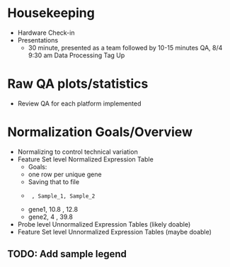 # Housekeeping
- Hardware Check-in
- Presentations
  - 30 minute, presented as a team followed by 10-15 minutes QA, 8/4 9:30 am Data Processing Tag Up

# Raw QA plots/statistics
- Review QA for each  platform implemented

# Normalization Goals/Overview
- Normalizing to control technical variation
- Feature Set level Normalized Expression Table
	- Goals: 
  	- one row per unique gene
    - Saving that to file
    -      , Sample_1, Sample_2
    - gene1, 10.8    , 12.8
    - gene2, 4       , 39.8  
- Probe level Unnormalized Expression Tables (likely doable)
- Feature Set level Unnormalized Expression Tables (maybe doable)

## TODO: Add sample legend
